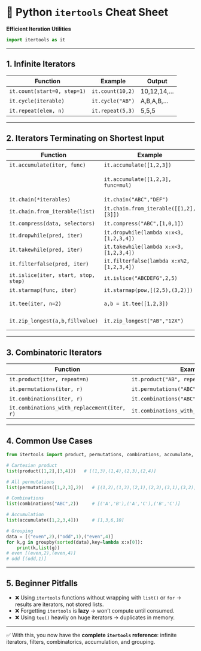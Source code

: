 
# 📘 Python `itertools` Cheat Sheet

**Efficient Iteration Utilities**

```python
import itertools as it
```

---

## 1. Infinite Iterators

| Function                    | Example          | Output     |
| --------------------------- | ---------------- | ---------- |
| `it.count(start=0, step=1)` | `it.count(10,2)` | 10,12,14,… |
| `it.cycle(iterable)`        | `it.cycle("AB")` | A,B,A,B,…  |
| `it.repeat(elem, n)`        | `it.repeat(5,3)` | 5,5,5      |

---

## 2. Iterators Terminating on Shortest Input

| Function                             | Example                                  | Result                  |
| ------------------------------------ | ---------------------------------------- | ----------------------- |
| `it.accumulate(iter, func)`          | `it.accumulate([1,2,3])`                 | 1,3,6                   |
|                                      | `it.accumulate([1,2,3], func=mul)`       | 1,2,6 (running product) |
| `it.chain(*iterables)`               | `it.chain("ABC","DEF")`                  | A,B,C,D,E,F             |
| `it.chain.from_iterable(list)`       | `it.chain.from_iterable([[1,2],[3]])`    | 1,2,3                   |
| `it.compress(data, selectors)`       | `it.compress("ABC",[1,0,1])`             | A,C                     |
| `it.dropwhile(pred, iter)`           | `it.dropwhile(lambda x:x<3,[1,2,3,4])`   | 3,4                     |
| `it.takewhile(pred, iter)`           | `it.takewhile(lambda x:x<3,[1,2,3,4])`   | 1,2                     |
| `it.filterfalse(pred, iter)`         | `it.filterfalse(lambda x:x%2,[1,2,3,4])` | 2,4                     |
| `it.islice(iter, start, stop, step)` | `it.islice("ABCDEFG",2,5)`               | C,D,E                   |
| `it.starmap(func, iter)`             | `it.starmap(pow,[(2,5),(3,2)])`          | 32,9                    |
| `it.tee(iter, n=2)`                  | `a,b = it.tee([1,2,3])`                  | Independent copies      |
| `it.zip_longest(a,b,fillvalue)`      | `it.zip_longest("AB","12X")`             | (A,1),(B,2),(None,X)    |

---

## 3. Combinatoric Iterators

| Function                                    | Example                                    | Result            |
| ------------------------------------------- | ------------------------------------------ | ----------------- |
| `it.product(iter, repeat=n)`                | `it.product("AB", repeat=2)`               | AA,AB,BA,BB       |
| `it.permutations(iter, r)`                  | `it.permutations("ABC",2)`                 | AB,AC,BA,BC,CA,CB |
| `it.combinations(iter, r)`                  | `it.combinations("ABC",2)`                 | AB,AC,BC          |
| `it.combinations_with_replacement(iter, r)` | `it.combinations_with_replacement("AB",2)` | AA,AB,BB          |

---

## 4. Common Use Cases

```python
from itertools import product, permutations, combinations, accumulate, groupby

# Cartesian product
list(product([1,2],[3,4]))   # [(1,3),(1,4),(2,3),(2,4)]

# All permutations
list(permutations([1,2,3],2))   # [(1,2),(1,3),(2,1),(2,3),(3,1),(3,2)]

# Combinations
list(combinations("ABC",2))     # [('A','B'),('A','C'),('B','C')]

# Accumulation
list(accumulate([1,2,3,4]))     # [1,3,6,10]

# Grouping
data = [("even",2),("odd",1),("even",4)]
for k,g in groupby(sorted(data),key=lambda x:x[0]):
    print(k,list(g))
# even [(even,2),(even,4)]
# odd [(odd,1)]
```

---

## 5. Beginner Pitfalls

* ❌ Using `itertools` functions without wrapping with `list()` or `for` → results are iterators, not stored lists.
* ❌ Forgetting `itertools` is **lazy** → won’t compute until consumed.
* ❌ Using `tee()` heavily on huge iterators → duplicates in memory.

---

✅ With this, you now have the **complete `itertools` reference**: infinite iterators, filters, combinatorics, accumulation, and grouping.

